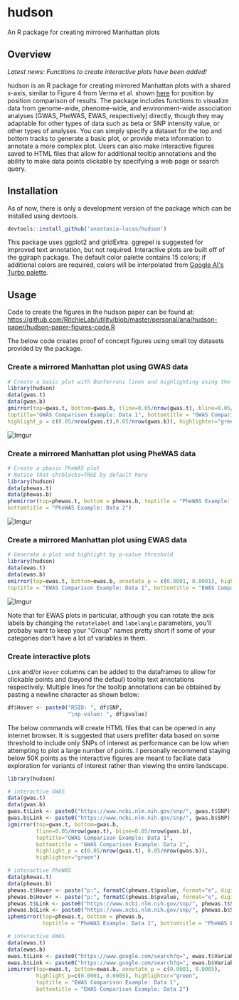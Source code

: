 # hudson
An R package for creating mirrored Manhattan plots

## Overview

*Latest news: Functions to create interactive plots have been added!*

hudson is an R package for creating mirrored Manhattan plots with a shared x-axis, similar to Figure 4 from Verma et al. shown [here](https://www.cell.com/ajhg/fulltext/S0002-9297(18)30062-4) for position by position comparison of results. The package includes functions to visualize data from genome-wide, phenome-wide, and environment-wide association analyses (GWAS, PheWAS, EWAS, respectively) directly, though they may adaptable for other types of data such as beta or SNP intensity value, or other types of analyses. You can simply specify a dataset for the top and bottom tracks to generate a basic plot, or provide meta information to annotate a more complex plot. Users can also make interactive figures saved to HTML files that allow for additional tooltip annotations and the ability to make data points clickable by specifying a web page or search query.

## Installation
As of now, there is only a development version of the package which can be installed using devtools.

``` r
devtools::install_github('anastasia-lucas/hudson')
```

This package uses ggplot2 and gridExtra. ggrepel is suggested for improved text annotation, but not required. Interactive plots are built off of the ggiraph package. The default color palette contains 15 colors; if additional colors are required, colors will be interpolated from [Google AI's Turbo palette](https://ai.googleblog.com/2019/08/turbo-improved-rainbow-colormap-for.html). 

## Usage

Code to create the figures in the hudson paper can be found at:
https://github.com/RitchieLab/utility/blob/master/personal/ana/hudson-paper/hudson-paper-figures-code.R

The below code creates proof of concept figures using small toy datasets provided by the package.

### Create a mirrored Manhattan plot using GWAS data
``` r
# Create a basic plot with Bonferroni lines and highlighting using the toy gwas datasets
library(hudson)
data(gwas.t)
data(gwas.b)
gmirror(top=gwas.t, bottom=gwas.b, tline=0.05/nrow(gwas.t), bline=0.05/nrow(gwas.b), 
toptitle="GWAS Comparison Example: Data 1", bottomtitle = "GWAS Comparison Example: Data 2", 
highlight_p = c(0.05/nrow(gwas.t),0.05/nrow(gwas.b)), highlighter="green")
```

![Imgur](https://i.imgur.com/FNjIaCM.png)


### Create a mirrored Manhattan plot using PheWAS data

``` r
# Create a pbasic PheWAS plot
# Notice that chrblocks=TRUE by default here
library(hudson)
data(phewas.t)
data(phewas.b)
phemirror(top=phewas.t, bottom = phewas.b, toptitle = "PheWAS Example: Data 1", 
bottomtitle = "PheWAS Example: Data 2")
```
![Imgur](https://i.imgur.com/9LyKPi5.png)

### Create a mirrored Manhattan plot using EWAS data
``` r
# Generate a plot and highlight by p-value threshold
library(hudson)
data(ewas.t)
data(ewas.b)
emirror(top=ewas.t, bottom=ewas.b, annotate_p = c(0.0001, 0.0001), highlight_p=c(0.0001, 0.0001), highlighter="green", 
toptitle = "EWAS Comparison Example: Data 1", bottomtitle = "EWAS Comparison Example: Data 2")
```

![Imgur](https://i.imgur.com/ANRXr0H.png)

Note that for EWAS plots in particular, although you can rotate the axis labels by changing the ```rotatelabel``` and ```labelangle``` parameters, you'll probaby want to keep your "Group" names pretty short if some of your categories don't have a lot of variables in them.

### Create interactive plots

`Link` and/or `Hover` columns can be added to the dataframes to allow for clickable points and (beyond the defaul) tooltip text annotations respectively. Multiple lines for the tooltip annotations can be obtained by pasting a newline character as shown below:

``` r
df$Hover <- paste0("RSID: ", df$SNP, 
                   "\np-value: ", df$pvalue)
```

The below commands will create HTML files that can be opened in any internet browser. It is suggested that users prefilter data based on some threshold to include only SNPs of interest as performance can be low when attempting to plot a large number of points. I personally recommend staying below 50K points as the interactive figures are meant to faciliate data exploration for variants of interest rather than viewing the entire landscape. 

``` r
library(hudson)

# interactive GWAS
data(gwas.t)
data(gwas.b)
gwas.t$Link <- paste0("https://www.ncbi.nlm.nih.gov/snp/", gwas.t$SNP) # links to dbSNP
gwas.b$Link <- paste0("https://www.ncbi.nlm.nih.gov/snp/", gwas.b$SNP) # links to dbSNP
igmirror(top=gwas.t, bottom=gwas.b, 
         tline=0.05/nrow(gwas.t), bline=0.05/nrow(gwas.b), 
         toptitle="GWAS Comparison Example: Data 1",
         bottomtitle = "GWAS Comparison Example: Data 2", 
         highlight_p = c(0.05/nrow(gwas.t), 0.05/nrow(gwas.b)), 
         highlighter="green")

# interactive PheWAS
data(phewas.t)
data(phewas.b)
phewas.t$Hover <- paste("p:", formatC(phewas.t$pvalue, format="e", digits=2)) 
phewas.b$Hover <- paste("p:", formatC(phewas.b$pvalue, format="e", digits=2))
phewas.t$Link <- paste0("https://www.ncbi.nlm.nih.gov/snp/", phewas.t$SNP)
phewas.b$Link <- paste0("https://www.ncbi.nlm.nih.gov/snp/", phewas.b$SNP)
iphemirror(top=phewas.t, bottom = phewas.b, 
           toptitle = "PheWAS Example: Data 1", bottomtitle = "PheWAS Example: Data 2")

# interactive EWAS
data(ewas.t)
data(ewas.b)
ewas.t$Link <- paste0("https://www.google.com/search?q=", ewas.t$Variable)
ewas.b$Link <- paste0("https://www.google.com/search?q=", ewas.b$Variable)
iemirror(top=ewas.t, bottom=ewas.b, annotate_p = c(0.0001, 0.0005), 
         highlight_p=c(0.0001, 0.0005), highlighter="green", 
         toptitle = "EWAS Comparison Example: Data 1", 
         bottomtitle = "EWAS Comparison Example: Data 2")
```


